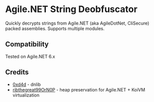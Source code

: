 # Agile.NET String Deobfuscator

Quickly decrypts strings from Agile.NET (aka AgileDotNet, CliSecure) packed assemblies. Supports multiple modules.

## Compatibility

Tested on Agile.NET 6.x

## Credits
- [0xd4d](https://github.com/0xd4d) - dnlib
- [ribthegreat99OrN0P](https://github.com/ribthegreat99OrN0P) - heap preservation for Agile.NET + KoiVM virtualization
